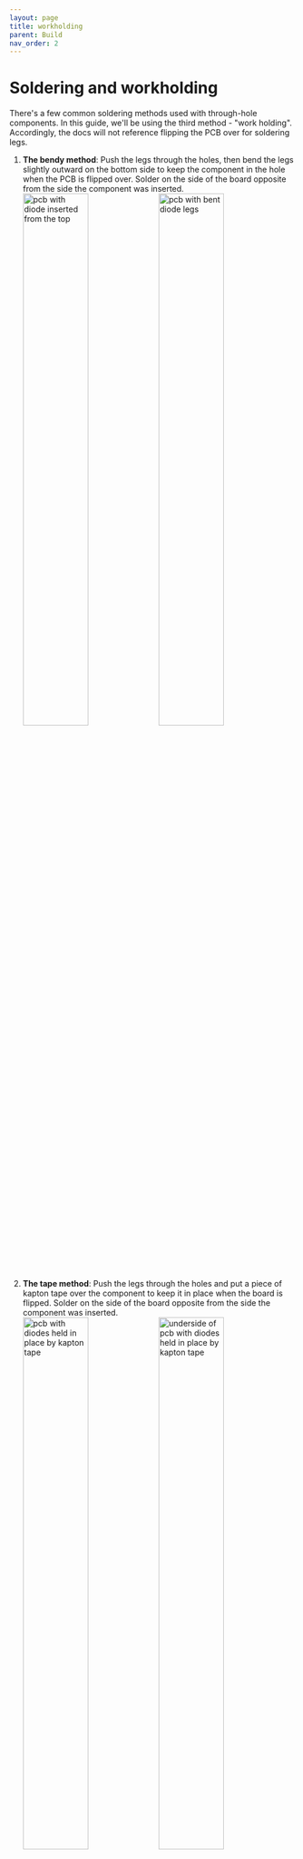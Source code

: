 ```yaml
---
layout: page
title: workholding
parent: Build
nav_order: 2
---
```


# Soldering and workholding

There's a few common soldering methods used with through-hole components. In this guide, we'll be using the third method - "work holding". Accordingly, the docs will not reference flipping the PCB over for soldering legs.

1. **The bendy method**: Push the legs through the holes, then bend the legs slightly outward on the bottom side to keep the component in the hole when the PCB is flipped over. Solder on the side of the board opposite from the side the component was inserted.
<br> <img src="/images/build_guide_pico/diode_bend_top.JPG" alt="pcb with diode inserted from the top" width="49%" /> <img src="/images/build_guide_pico/diode_bend_under.JPG" alt="pcb with bent diode legs" width="49%" />
1. **The tape method**: Push the legs through the holes and put a piece of kapton tape over the component to keep it in place when the board is flipped. Solder on the side of the board opposite from the side the component was inserted.
<br> <img src="/images/build_guide_pico/kapton_top.JPG" alt="pcb with diodes held in place by kapton tape" width="49%" /> <img src="/images/build_guide_pico/kapton_under.JPG" alt="underside of pcb with diodes held in place by kapton tape" width="49%" />
1. **Work holding**: Use helping hands or work holding jig to keep the PCB lifted off the work surface. Insert components through the holes, _do not_ flip the pcb, and solder on the side the components are inserted. <br> This is the recommended method.<br>If you have access to a 3d printer, you can print disposable [work holding legs designed specifically for the ErgoDonk Zero PCB](https://www.printables.com/model/733164-ergodonk-zero-pcb-holding-feet). <br> <Br>
**[Magnetic work holding thingies](https://www.aliexpress.us/item/2255800735314797.html)** <br><img src="/images/build_guide_pico/top_jig.JPG" alt="pcb in workholding jigs with diodes inserted from the top" width="49%" /> <img src="/images/build_guide_pico/workholding_jig_solder_from_top.JPG" alt="pcb in workholding jigs with diodes protruding" width="49%" /><br> <br>**[3d Printable work holding feet](https://www.printables.com/model/733164-ergodonk-zero-pcb-holding-feet)**<br>
<img src="/images/build_guide_pico/sofle_pico_workholding_four_foot.jpeg" alt="Disposable 3d printable work holding legs for the Sofle Pico" width="32%" /> <img src="/images/build_guide_pico/sofle_pico_workholding_foot_closeup.jpeg" alt="Close up of a disposable 3d printable work holding leg for the Sofle Pico" width="32%" /> <img src="/images/build_guide_pico/3d_model_of_work_feet.png" alt="3d model of a disposable 3d printable work holding leg for the Sofle Pico" width="32%" />